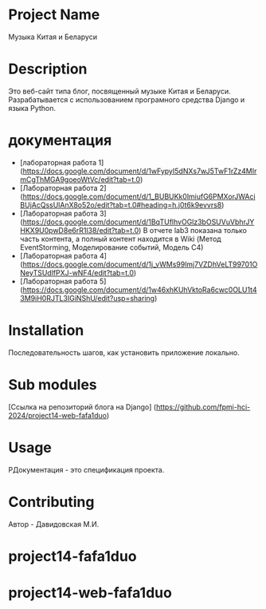 # Project Name

Музыка Китая и Беларуси

# Description

Это веб-сайт типа блог, посвященный музыке Китая и Беларуси. Разрабатывается с использованием програмного средства Django и языка Python.

#  документация

* [лабораторная работа 1] (https://docs.google.com/document/d/1wFypyI5dNXs7wJ5TwF1rZz4MIrmCgThMGA9goeoWtVc/edit?tab=t.0)
* [Лабораторная работа 2] (https://docs.google.com/document/d/1_BUBUKk0lmiufG6PMXorJWAciBUjAcQssUlAnX8o52o/edit?tab=t.0#heading=h.j0t6k9evvrs8)
* [Лабораторная работа 3] (https://docs.google.com/document/d/1BqTUflhvOGlz3bOSUVuVbhrJYHKX9U0pwD8e6rR1l38/edit?tab=t.0) В отчете lab3 показана только часть контента, а полный контент находится в Wiki (Метод EventStorming, Моделирование событий, Модель C4)
* [Лабораторная работа 4] (https://docs.google.com/document/d/1j_vWMs99lmj7VZDhVeLT99701ONeyTSUdlfPXJ-wNF4/edit?tab=t.0)
* [Лабораторная работа 5] (https://docs.google.com/document/d/1w46xhKUhVktoRa6cwc0OLU1t43M9iH0RJTL3IGiNShU/edit?usp=sharing)
 
# Installation

Последовательность шагов, как установить приложение локально.

# Sub modules

[Ссылка на репозиторий блога на Django] (https://github.com/fpmi-hci-2024/project14-web-fafa1duo)

# Usage

РДокументация - это спецификация проекта.

# Contributing

Автор - Давидовская М.И.

# project14-fafa1duo
# project14-web-fafa1duo
